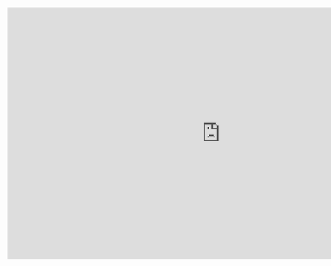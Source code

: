 <br>
<br>

<iframe src="https://docs.google.com/presentation/d/e/2PACX-1vQQoNeWmneEZL7u0GN1O3r1J1QEk2YBbu7OM65Hod8SMFBMlbC3hhIulI3_h9uksEtmLUJmFC_UfA8G/embed?start=true&loop=true&delayms=10000" frameborder="0" width="960" height="569" allowfullscreen="true" mozallowfullscreen="true" webkitallowfullscreen="true" style="display: block;margin: auto;"></iframe>

